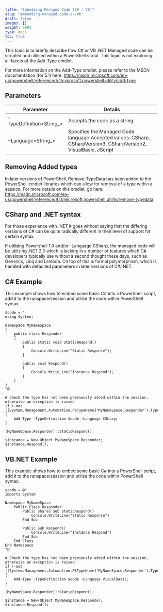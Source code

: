```yaml
---
title: "Embedding Managed Code (C# | VB)"
slug: "embedding-managed-code-c--vb"
draft: false
images: []
weight: 9991
type: docs
toc: true
---
```


This topic is to briefly describe how C# or VB .NET Managed code can be scripted and utilised within a PowerShell script. This topic is not exploring all facets of the Add-Type cmdlet.

For more information on the Add-Type cmdlet, please refer to the MSDN documentation (for 5.1) here: https://msdn.microsoft.com/en-us/powershell/reference/5.1/microsoft.powershell.utility/add-type

## Parameters
| Parameter    | Details |  
| ------------ | ------- |  
| -TypeDefinition<String_> | Accepts the code as a string |  
| -Language<String_> | Specifies the Managed Code language.Accepted values: CSharp, CSharpVersion3, CSharpVersion2, VisualBasic, JScript  |  


Removing Added types
--------------------

In later versions of PowerShell, Remove-TypeData has been added to the PowerShell cmdlet libraries which can allow for removal of a type within a session. For more details on this cmdlet, go here: https://msdn.microsoft.com/en-us/powershell/reference/4.0/microsoft.powershell.utility/remove-typedata

CSharp and .NET syntax
----------------------

For those experience with .NET it goes without saying that the differing versions of C# can be quite radically different in their level of support for certain syntax.

If utilising Powershell 1.0 and/or -Language CSharp, the managed code will be utilising .NET 2.0 which is lacking in a number of features which C# developers typically use without a second thought these days, such as Generics, Linq and Lambda. On top of this is formal polymorphism, which is handled with defaulted parameters in later versions of C#/.NET.

## C# Example
This example shows how to embed some basic C# into a PowerShell script, add it to the runspace/session and utilise the code within PowerShell syntax.

    $code = "
    using System;

    namespace MyNameSpace
    {
        public class Responder
        {
            public static void StaticRespond()
            {
                Console.WriteLine("Static Response");
            }

            public void Respond()
            {
                Console.WriteLine("Instance Respond");
            }
        }
    }
    "@

    # Check the type has not been previously added within the session, otherwise an exception is raised
    if (-not ([System.Management.Automation.PSTypeName]'MyNameSpace.Responder').Type)
    {
        Add-Type -TypeDefinition $code -Language CSharp;
    }
    
    [MyNameSpace.Responder]::StaticRespond();

    $instance = New-Object MyNameSpace.Responder;
    $instance.Respond();

## VB.NET Example
This example shows how to embed some basic C# into a PowerShell script, add it to the runspace/session and utilise the code within PowerShell syntax.

    $code = @"
    Imports System

    Namespace MyNameSpace
        Public Class Responder
            Public Shared Sub StaticRespond()
                Console.WriteLine("Static Response")
            End Sub

            Public Sub Respond()
                Console.WriteLine("Instance Respond")
            End Sub
        End Class
    End Namespace
    "@

    # Check the type has not been previously added within the session, otherwise an exception is raised
    if (-not ([System.Management.Automation.PSTypeName]'MyNameSpace.Responder').Type)
    {
        Add-Type -TypeDefinition $code -Language VisualBasic;
    }
    
    [MyNameSpace.Responder]::StaticRespond();

    $instance = New-Object MyNameSpace.Responder;
    $instance.Respond();

